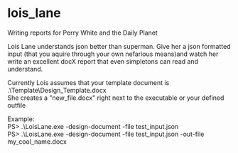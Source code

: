 # lois_lane
Writing reports for Perry White and the Daily Planet
  
  
Lois Lane understands json better than superman. Give her a json formatted input (that you aquire through your own nefarious means)and watch her write an excellent docX report that even simpletons can read and understand.  
  
Currently Lois assumes that your template document is .\Template\Design_Template.docx  
She creates a "new_file.docx" right next to the executable or your defined outfile  
  
Example:  
PS> .\LoisLane.exe -design-document -file test_input.json  
PS> .\LoisLane.exe -design-document -file test_input.json -out-file my_cool_name.docx  